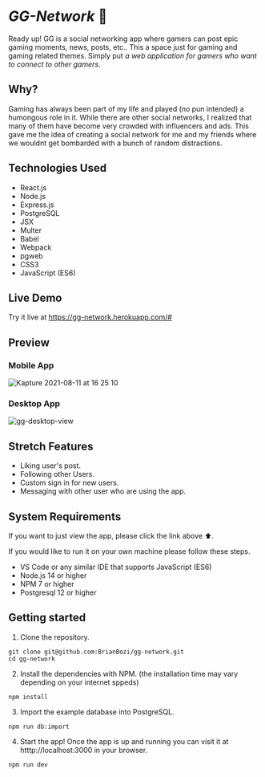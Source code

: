 # *GG-Network* 👾


Ready up! GG is a social networking app where gamers can post epic gaming moments, news, posts, etc.. This a space just for gaming and gaming related themes. Simply put *a web application for gamers who want to connect to other gamers*.


## Why?
Gaming has always been part of my life and played (no pun intended)  a humongous role in it. While there are other social networks, I realized that many of them have become very crowded with influencers and ads. This gave me the idea of creating a social network for me and my friends where we wouldnt get bombarded with a bunch of random distractions.

## Technologies Used
- React.js
- Node.js
- Express.js
- PostgreSQL
- JSX
- Multer
- Babel
- Webpack
- pgweb
- CSS3
- JavaScript (ES6) 

## Live Demo
Try it live at <https://gg-network.herokuapp.com/#>

## Preview 
### Mobile App
![Kapture 2021-08-11 at 16 25 10](https://user-images.githubusercontent.com/70422100/129116264-5dacd38a-5fce-4bf9-ab28-96e323adb924.gif)

### Desktop App
![gg-desktop-view](https://user-images.githubusercontent.com/70422100/129116329-ecdf4cba-7436-4a05-9d59-4ee63c15508b.gif)


## Stretch Features
- Liking user's post.
- Following other Users.
- Custom sign in for new users.
- Messaging with other user who are using the app.

## System Requirements
If you want to just view the app, please click the link above ⬆️. 

If you would like to run it on your own machine please follow these steps.
- VS Code or any similar IDE that supports JavaScript (ES6)
- Node.js 14 or higher
- NPM 7 or higher
- Postgresql 12 or higher

## Getting started
1. Clone the repository.
```
git clone git@github.com:BrianBozi/gg-network.git
cd gg-network
```
2. Install the dependencies with NPM. (the installation time may vary depending on your internet sppeds) 
```
npm install
```
3. Import the example database into PostgreSQL.
```
npm run db:import
```
4. Start the app! Once the app is up and running you can visit it at htttp://localhost:3000 in your browser.
```
npm run dev
```
